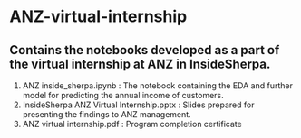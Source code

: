 # ANZ-virtual-internship
## Contains the notebooks developed as a part of the virtual internship at ANZ in InsideSherpa.
1. ANZ inside_sherpa.ipynb : The notebook containing the EDA and further model for predicting the annual income of customers.
2. InsideSherpa ANZ Virtual Internship.pptx : Slides prepared for presenting the findings to ANZ management.
3. ANZ virtual internship.pdf : Program completion certificate

